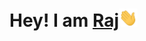 
<h1>Hey! I am <a href="https://rajdas2001.github.io/rajdas/">Raj</a><img src="https://raw.githubusercontent.com/ABSphreak/ABSphreak/master/gifs/Hi.gif" width="30px">

<!--
**rajdas2001/rajdas2001** is a ✨ _special_ ✨ repository because its `README.md` (this file) appears on your GitHub profile.

Here are some ideas to get you started:

- 🔭 I’m currently working on ...
- 🌱 I’m currently learning ...
- 👯 I’m looking to collaborate on ...
- 🤔 I’m looking for help with ...
- 💬 Ask me about ...
- 📫 How to reach me: ...
- 😄 Pronouns: ...
- ⚡ Fun fact: ...
-->
